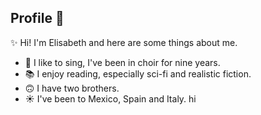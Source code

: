 ## Profile 💬

✨ Hi! I'm Elisabeth and here are some things about me.

- 🎵 I like to sing, I've been in choir for nine years.
- 📚 I enjoy reading, especially sci-fi and realistic fiction.
- 🙃 I have two brothers.
- ☀ I've been to Mexico, Spain and Italy.
hi
